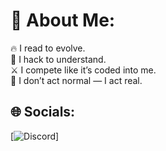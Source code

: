 # 💫 About Me:
🔥 I read to evolve.  <br>🧠 I hack to understand.  <br>⚔️ I compete like it’s coded into me.  <br>🧬 I don’t act normal — I act real.


## 🌐 Socials:
[![Discord](https://img.shields.io/badge/Discord-%237289DA.svg?logo=discord&logoColor=white)]

